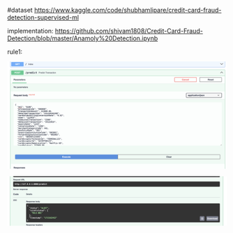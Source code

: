 


#dataset
https://www.kaggle.com/code/shubhamlipare/credit-card-fraud-detection-supervised-ml


implementation:
https://github.com/shivam1808/Credit-Card-Fraud-Detection/blob/master/Anamoly%20Detection.ipynb

rule1:

![](input1_rule1.png)

![](output_rule1.png)